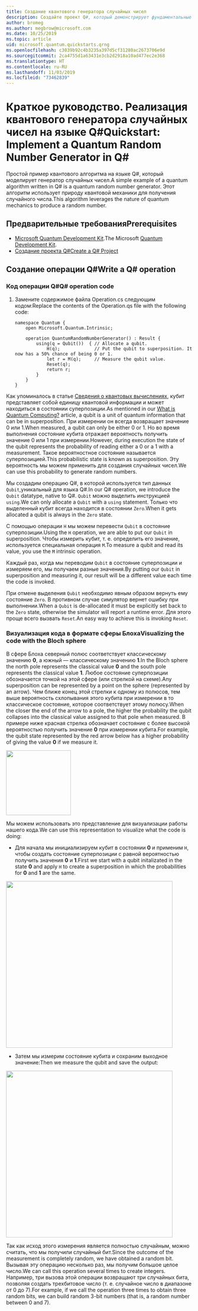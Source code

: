 ```yaml
---
title: Создание квантового генератора случайных чисел
description: Создайте проект Q#, который демонстрирует фундаментальные квантовые понятия, например суперпозицию, на примере квантового генератора случайных чисел.
author: bromeg
ms.author: megbrow@microsoft.com
ms.date: 10/25/2019
ms.topic: article
uid: microsoft.quantum.quickstarts.qrng
ms.openlocfilehash: c3039b92c4b3235a397d5cf31280ac2673706e9d
ms.sourcegitcommit: 2ca4755d1a63431e3cb2d2918a10ad477ec2e368
ms.translationtype: HT
ms.contentlocale: ru-RU
ms.lasthandoff: 11/03/2019
ms.locfileid: "73462839"
---
```

# <a name="quickstart-implement-a-quantum-random-number-generator-in-q"></a><span data-ttu-id="d5cf5-103">Краткое руководство. Реализация квантового генератора случайных чисел на языке Q#</span><span class="sxs-lookup"><span data-stu-id="d5cf5-103">Quickstart: Implement a Quantum Random Number Generator in Q#</span></span>
<span data-ttu-id="d5cf5-104">Простой пример квантового алгоритма на языке Q#, который моделирует генератор случайных чисел.</span><span class="sxs-lookup"><span data-stu-id="d5cf5-104">A simple example of a quantum algorithm written in Q# is a quantum random number generator.</span></span> <span data-ttu-id="d5cf5-105">Этот алгоритм использует природу квантовой механики для получения случайного числа.</span><span class="sxs-lookup"><span data-stu-id="d5cf5-105">This algorithm leverages the nature of quantum mechanics to produce a random number.</span></span> 

## <a name="prerequisites"></a><span data-ttu-id="d5cf5-106">Предварительные требования</span><span class="sxs-lookup"><span data-stu-id="d5cf5-106">Prerequisites</span></span>

- <span data-ttu-id="d5cf5-107">[Microsoft Quantum Development Kit](xref:microsoft.quantum.install).</span><span class="sxs-lookup"><span data-stu-id="d5cf5-107">The Microsoft [Quantum Development Kit](xref:microsoft.quantum.install).</span></span>
- [<span data-ttu-id="d5cf5-108">Создание проекта Q#</span><span class="sxs-lookup"><span data-stu-id="d5cf5-108">Create a Q# Project</span></span>](xref:microsoft.quantum.howto.createproject)


## <a name="write-a-q-operation"></a><span data-ttu-id="d5cf5-109">Создание операции Q#</span><span class="sxs-lookup"><span data-stu-id="d5cf5-109">Write a Q# operation</span></span>

### <a name="q-operation-code"></a><span data-ttu-id="d5cf5-110">Код операции Q#</span><span class="sxs-lookup"><span data-stu-id="d5cf5-110">Q# operation code</span></span>

1. <span data-ttu-id="d5cf5-111">Замените содержимое файла Operation.cs следующим кодом:</span><span class="sxs-lookup"><span data-stu-id="d5cf5-111">Replace the contents of the Operation.qs file with the following code:</span></span>

    ```qsharp
    namespace Quantum {
        open Microsoft.Quantum.Intrinsic;

        operation QuantumRandomNumberGenerator() : Result {
            using(q = Qubit())  { // Allocate a qubit.
                H(q);             // Put the qubit to superposition. It now has a 50% chance of being 0 or 1.
                let r = M(q);     // Measure the qubit value.
                Reset(q);
                return r;
            }
        }
    }
    ```

<span data-ttu-id="d5cf5-112">Как упоминалось в статье [Сведения о квантовых вычислениях](xref:microsoft.quantum.overview.what), кубит представляет собой единицу квантовой информации и может находиться в состоянии суперпозиции.</span><span class="sxs-lookup"><span data-stu-id="d5cf5-112">As mentioned in our [What is Quantum Computing?](xref:microsoft.quantum.overview.what) article, a qubit is a unit of quantum information that can be in superposition.</span></span> <span data-ttu-id="d5cf5-113">При измерении он всегда возвращает значение 0 или 1.</span><span class="sxs-lookup"><span data-stu-id="d5cf5-113">When measured, a qubit can only be either 0 or 1.</span></span> <span data-ttu-id="d5cf5-114">Но во время выполнения состояние кубита отражает вероятность получить значение 0 или 1 при измерении.</span><span class="sxs-lookup"><span data-stu-id="d5cf5-114">However, during execution the state of the qubit represents the probability of reading either a 0 or a 1 with a measurement.</span></span> <span data-ttu-id="d5cf5-115">Такое вероятностное состояние называется суперпозицией.</span><span class="sxs-lookup"><span data-stu-id="d5cf5-115">This probabilistic state is known as superposition.</span></span> <span data-ttu-id="d5cf5-116">Эту вероятность мы можем применить для создания случайных чисел.</span><span class="sxs-lookup"><span data-stu-id="d5cf5-116">We can use this probability to generate random numbers.</span></span>

<span data-ttu-id="d5cf5-117">Мы создадим операцию Q#, в которой используется тип данных `Qubit`,уникальный для языка Q#.</span><span class="sxs-lookup"><span data-stu-id="d5cf5-117">In our Q# operation, we introduce the `Qubit` datatype, native to Q#.</span></span> <span data-ttu-id="d5cf5-118">`Qubit` можно выделить инструкцией `using`.</span><span class="sxs-lookup"><span data-stu-id="d5cf5-118">We can only allocate a `Qubit` with a `using` statement.</span></span> <span data-ttu-id="d5cf5-119">Только что выделенный кубит всегда находится в состоянии `Zero`.</span><span class="sxs-lookup"><span data-stu-id="d5cf5-119">When it gets allocated a qubit is always in the `Zero`  state.</span></span> 

<span data-ttu-id="d5cf5-120">С помощью операции `H` мы можем перевести `Qubit` в состояние суперпозиции.</span><span class="sxs-lookup"><span data-stu-id="d5cf5-120">Using the `H` operation, we are able to put our `Qubit` in superposition.</span></span> <span data-ttu-id="d5cf5-121">Чтобы измерить кубит, т. е. определить его значение, используется специальная операция `M`.</span><span class="sxs-lookup"><span data-stu-id="d5cf5-121">To measure a qubit and read its value, you use the `M` intrinsic operation.</span></span>

<span data-ttu-id="d5cf5-122">Каждый раз, когда мы переводим `Qubit` в состояние суперпозиции и измеряем его, мы получаем разные значения.</span><span class="sxs-lookup"><span data-stu-id="d5cf5-122">By putting our `Qubit` in superposition and measuring it, our result will be a different value each time the code is invoked.</span></span> 

<span data-ttu-id="d5cf5-123">При отмене выделения `Qubit` необходимо явным образом вернуть ему состояние `Zero`. В противном случае симулятор вернет ошибку при выполнении.</span><span class="sxs-lookup"><span data-stu-id="d5cf5-123">When a `Qubit` is de-allocated it must be explicitly set back to the `Zero` state, otherwise the simulator will report a runtime error.</span></span> <span data-ttu-id="d5cf5-124">Для этого проще всего вызвать `Reset`.</span><span class="sxs-lookup"><span data-stu-id="d5cf5-124">An easy way to achieve this is invoking `Reset`.</span></span>

### <a name="visualizing-the-code-with-the-bloch-sphere"></a><span data-ttu-id="d5cf5-125">Визуализация кода в формате сферы Блоха</span><span class="sxs-lookup"><span data-stu-id="d5cf5-125">Visualizing the code with the Bloch sphere</span></span>

<span data-ttu-id="d5cf5-126">В сфере Блоха северный полюс соответствует классическому значению **0**, а южный — классическому значению **1**.</span><span class="sxs-lookup"><span data-stu-id="d5cf5-126">In the Bloch sphere the north pole represents the classical value **0** and the south pole represents the classical value **1**.</span></span> <span data-ttu-id="d5cf5-127">Любое состояние суперпозиции обозначается точкой на этой сфере (или стрелкой на схеме).</span><span class="sxs-lookup"><span data-stu-id="d5cf5-127">Any superposition can be represented by a point on the sphere (represented by an arrow).</span></span> <span data-ttu-id="d5cf5-128">Чем ближе конец этой стрелки к одному из полюсов, тем выше вероятность схлопывания этого кубита при измерении в то классическое состояние, которое соответствует этому полюсу.</span><span class="sxs-lookup"><span data-stu-id="d5cf5-128">When the closer the end of the arrow to a pole, the higher the probability the qubit collapses into the classical value assigned to that pole when measured.</span></span> <span data-ttu-id="d5cf5-129">В примере ниже красная стрелка обозначает состояние с более высокой вероятностью получить значение **0** при измерении кубита.</span><span class="sxs-lookup"><span data-stu-id="d5cf5-129">For example, the qubit state represented by the red arrow below has a higher probability of giving the value **0** if we measure it.</span></span>

<img src="./Bloch.svg" width="175">

<span data-ttu-id="d5cf5-130">Мы можем использовать это представление для визуализации работы нашего кода.</span><span class="sxs-lookup"><span data-stu-id="d5cf5-130">We can use this representation to visualize what the code is doing:</span></span>

* <span data-ttu-id="d5cf5-131">Для начала мы инициализируем кубит в состоянии **0** и применим `H`, чтобы создать состояние суперпозиции с равной вероятностью получить значения **0** и **1**.</span><span class="sxs-lookup"><span data-stu-id="d5cf5-131">First we start with a qubit initalizated in the state **0** and apply `H` to create a superposition in which the probabilities for **0** and **1** are the same.</span></span>

<img src="./H.svg" width="450">

* <span data-ttu-id="d5cf5-132">Затем мы измерим состояние кубита и сохраним выходное значение:</span><span class="sxs-lookup"><span data-stu-id="d5cf5-132">Then we measure the qubit and save the output:</span></span>

<img src="./Measurement2.svg" width="450">

<span data-ttu-id="d5cf5-133">Так как исход этого измерения является полностью случайным, можно считать, что мы получили случайный бит.</span><span class="sxs-lookup"><span data-stu-id="d5cf5-133">Since the outcome of the measurement is completely random, we have obtained a random bit.</span></span> <span data-ttu-id="d5cf5-134">Вызывая эту операцию несколько раз, мы получим большое целое число.</span><span class="sxs-lookup"><span data-stu-id="d5cf5-134">We can call this operation several times to create integers.</span></span> <span data-ttu-id="d5cf5-135">Например, три вызова этой операции возвращают три случайных бита, позволяя создать трехбитовое число (т. е. случайное число в диапазоне от 0 до 7).</span><span class="sxs-lookup"><span data-stu-id="d5cf5-135">For example, if we call the operation three times to obtain three random bits, we can build random 3-bit numbers (that is, a random number between 0 and 7).</span></span>
